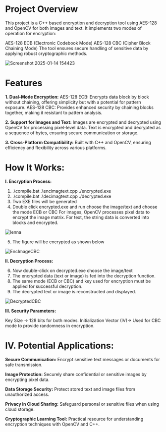 # Project Overview #
This project is a C++ based encryption and decryption tool using AES-128 and OpenCV for both images and text. It implements two modes of operation for encryption:

AES-128 ECB (Electronic Codebook Mode)
AES-128 CBC (Cipher Block Chaining Mode)
The tool ensures secure handling of sensitive data by applying robust cryptographic methods.

![Screenshot 2025-01-14 154423](https://github.com/user-attachments/assets/9d06efe7-a324-4415-85da-ad46f98ea584)


# Features #
**1. Dual-Mode Encryption:**
AES-128 ECB: Encrypts data block by block without chaining, offering simplicity but with a potential for pattern exposure.
AES-128 CBC: Provides enhanced security by chaining blocks together, making it resistant to pattern analysis.

**2. Support for Images and Text:**
Images are encrypted and decrypted using OpenCV for processing pixel-level data.
Text is encrypted and decrypted as a sequence of bytes, ensuring secure communication or storage.

**3. Cross-Platform Compatibility:**
Built with C++ and OpenCV, ensuring efficiency and flexibility across various platforms.

# How It Works: #
**I. Encryption Process:**
1. .\compile.bat .\encimagtext.cpp ./encrypted.exe
2. .\compile.bat .\decimagtext.cpp ./decrypted.exe
3. Two EXE files will be generated
4. Double click encrypted.exe and run choose the image/text and choose the mode ECB or CBC
For images, OpenCV processes pixel data to encrypt the image matrix.
For text, the string data is converted into blocks and encrypted.


![lenna](https://github.com/user-attachments/assets/c35a2162-d9e3-4553-87d2-8f7f30296522)

5. The figure will be encrypted as shown below

![EncImageCBC](https://github.com/user-attachments/assets/fc3a3996-7dfe-4e13-ad16-d453fbf4b81a)

**II. Decryption Process:**

6. Now double-click on decrypted.exe choose the image/text
7. The encrypted data (text or image) is fed into the decryption function.
8. The same mode (ECB or CBC) and key used for encryption must be applied for successful decryption.
9. The decrypted text or image is reconstructed and displayed.

![DecryptedCBC](https://github.com/user-attachments/assets/e642a973-548a-47dc-a8e8-0b945ebba033)


**III. Security Parameters:**

Key Size -> 128 bits for both modes.
Initialization Vector (IV)-> Used for CBC mode to provide randomness in encryption.

# IV. Potential Applications: #

**Secure Communication:** Encrypt sensitive text messages or documents for safe transmission.

**Image Protection:** Securely share confidential or sensitive images by encrypting pixel data.

**Data Storage Security:** Protect stored text and image files from unauthorized access.

**Privacy in Cloud Sharing:** Safeguard personal or sensitive files when using cloud storage.

**Cryptographic Learning Tool:** Practical resource for understanding encryption techniques with OpenCV and C++.












